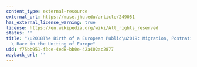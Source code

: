 ```yaml
---
content_type: external-resource
external_url: https://muse.jhu.edu/article/249051
has_external_license_warning: true
license: https://en.wikipedia.org/wiki/All_rights_reserved
status: ''
title: "\u2018The Birth of a European Public\u2019: Migration, Postnationality, and\
  \ Race in the Uniting of Europe"
uid: f75bb951-f3ce-4ed8-bb0e-42a402ac2877
wayback_url: ''
---
```

